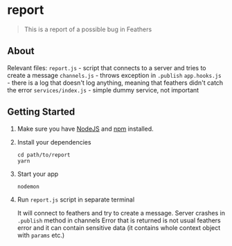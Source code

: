 # report

> This is a report of a possible bug in Feathers

## About

Relevant files:
`report.js` - script that connects to a server and tries to create a message
`channels.js` - throws exception in `.publish` 
`app.hooks.js` - there is a log that doesn't log anything, meaning that feathers didn't catch the error
`services/index.js` - simple dummy service, not important

## Getting Started


1. Make sure you have [NodeJS](https://nodejs.org/) and [npm](https://www.npmjs.com/) installed.
2. Install your dependencies

    ```
    cd path/to/report
    yarn
    ```

3. Start your app

    ```
    nodemon
    ```

4. Run `report.js` script in separate terminal

    It will connect to feathers and try to create a message.
     Server crashes in `.publish` method in channels
     Error that is returned is not usual feathers error and it can contain sensitive data (it contains whole context object with `params` etc.)
